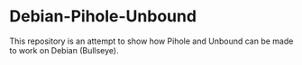 # Debian-Pihole-Unbound
This repository is an attempt to show how Pihole and Unbound can be made to work on Debian (Bullseye).
